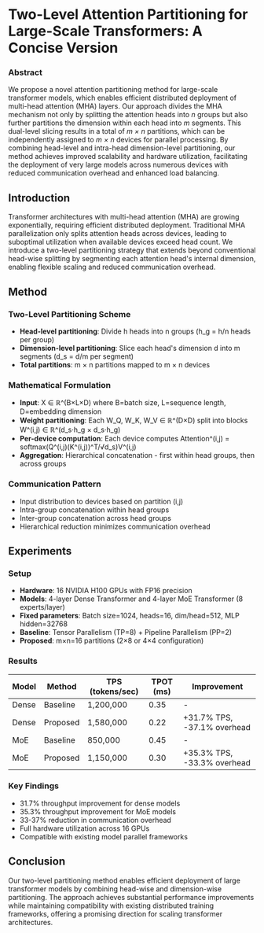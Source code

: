 # Two-Level Attention Partitioning for Large-Scale Transformers: A Concise Version

### Abstract
We propose a novel attention partitioning method for large-scale transformer models, which enables efficient distributed deployment of multi-head attention (MHA) layers. Our approach divides the MHA mechanism not only by splitting the attention heads into *n* groups but also further partitions the dimension within each head into *m* segments. This dual-level slicing results in a total of *m × n* partitions, which can be independently assigned to *m × n* devices for parallel processing. By combining head-level and intra-head dimension-level partitioning, our method achieves improved scalability and hardware utilization, facilitating the deployment of very large models across numerous devices with reduced communication overhead and enhanced load balancing.

## Introduction
Transformer architectures with multi-head attention (MHA) are growing exponentially, requiring efficient distributed deployment. Traditional MHA parallelization only splits attention heads across devices, leading to suboptimal utilization when available devices exceed head count. We introduce a two-level partitioning strategy that extends beyond conventional head-wise splitting by segmenting each attention head's internal dimension, enabling flexible scaling and reduced communication overhead.

## Method

### Two-Level Partitioning Scheme
- **Head-level partitioning**: Divide h heads into n groups (h_g = h/n heads per group)
- **Dimension-level partitioning**: Slice each head's dimension d into m segments (d_s = d/m per segment)
- **Total partitions**: m × n partitions mapped to m × n devices

### Mathematical Formulation
- **Input**: X ∈ ℝ^(B×L×D) where B=batch size, L=sequence length, D=embedding dimension
- **Weight partitioning**: Each W_Q, W_K, W_V ∈ ℝ^(D×D) split into blocks W^(i,j) ∈ ℝ^(d_s·h_g × d_s·h_g)
- **Per-device computation**: Each device computes Attention^(i,j) = softmax(Q^(i,j)(K^(i,j))^T/√d_s)V^(i,j)
- **Aggregation**: Hierarchical concatenation - first within head groups, then across groups

### Communication Pattern
- Input distribution to devices based on partition (i,j)
- Intra-group concatenation within head groups
- Inter-group concatenation across head groups
- Hierarchical reduction minimizes communication overhead

## Experiments

### Setup
- **Hardware**: 16 NVIDIA H100 GPUs with FP16 precision
- **Models**: 4-layer Dense Transformer and 4-layer MoE Transformer (8 experts/layer)
- **Fixed parameters**: Batch size=1024, heads=16, dim/head=512, MLP hidden=32768
- **Baseline**: Tensor Parallelism (TP=8) + Pipeline Parallelism (PP=2)
- **Proposed**: m×n=16 partitions (2×8 or 4×4 configuration)

### Results
| Model | Method | TPS (tokens/sec) | TPOT (ms) | Improvement |
|-------|--------|------------------|-----------|-------------|
| Dense | Baseline | 1,200,000 | 0.35 | - |
| Dense | Proposed | 1,580,000 | 0.22 | +31.7% TPS, -37.1% overhead |
| MoE | Baseline | 850,000 | 0.45 | - |
| MoE | Proposed | 1,150,000 | 0.30 | +35.3% TPS, -33.3% overhead |

### Key Findings
- 31.7% throughput improvement for dense models
- 35.3% throughput improvement for MoE models
- 33-37% reduction in communication overhead
- Full hardware utilization across 16 GPUs
- Compatible with existing model parallel frameworks

## Conclusion
Our two-level partitioning method enables efficient deployment of large transformer models by combining head-wise and dimension-wise partitioning. The approach achieves substantial performance improvements while maintaining compatibility with existing distributed training frameworks, offering a promising direction for scaling transformer architectures.